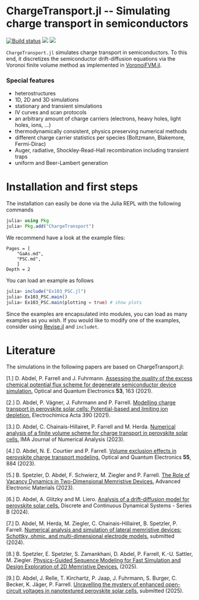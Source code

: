 ChargeTransport.jl -- Simulating charge transport in semiconductors
================================

[![Build status](https://github.com/WIAS-PDELib/ChargeTransport.jl/actions/workflows/ci.yml/badge.svg?branch=master)](https://github.com/WIAS-PDELib/ChargeTransport.jl/actions/workflows/ci.yml?query=branch%3Amaster)
[![](https://img.shields.io/badge/docs-stable-blue.svg)](https://wias-pdelib.github.io/ChargeTransport.jl/stable)
[![](https://img.shields.io/badge/docs-dev-blue.svg)](https://wias-pdelib.github.io/ChargeTransport.jl/dev)


`ChargeTransport.jl` simulates charge transport in semiconductors. To this end, it discretizes
the semiconductor drift-diffusion equations via the Voronoi finite volume method as implemented in [VoronoiFVM.jl](https://github.com/WIAS-PDELib/VoronoiFVM.jl).

### Special features

- heterostructures
- 1D, 2D and 3D simulations
- stationary and transient simulations
- IV curves and scan protocols
- an arbitrary amount of charge carriers (electrons, heavy holes, light holes, ions, ...)
- thermodynamically consistent, physics preserving numerical methods
- different charge carrier statistics per species (Boltzmann, Blakemore, Fermi-Dirac)
- Auger, radiative, Shockley-Read-Hall recombination including transient traps
- uniform and Beer-Lambert generation

Installation and first steps
================================
The installation can easily be done via the Julia REPL with the following commands

```julia
julia> using Pkg
julia> Pkg.add("ChargeTransport")
```

We recommend have a look at the example files:

```@contents
Pages = [
    "GaAs.md",
    "PSC.md",
    ]
Depth = 2
```

You can load an example as follows

```julia
julia> include("Ex103_PSC.jl")
julia> Ex103_PSC.main()
julia> Ex103_PSC.main(plotting = true) # show plots
```
Since the examples are encapsulated into modules, you can load as many examples as you wish. If you would like to modify one of the examples, consider using [Revise.jl](https://github.com/timholy/Revise.jl) and `includet`.

Literature
===========

The simulations in the following papers are based on ChargeTransport.jl:

[1.] D. Abdel, P. Farrell and J. Fuhrmann. [Assessing the quality of the excess chemical potential flux scheme for degenerate semiconductor device simulation.](https://link.springer.com/article/10.1007/s11082-021-02803-4) Optical and Quantum Electronics **53**, 163 (2021).

[2.] D. Abdel, P. Vágner, J. Fuhrmann and P. Farrell. [Modelling charge transport in perovskite solar cells: Potential-based and limiting ion depletion.](https://www.sciencedirect.com/science/article/abs/pii/S0013468621009865) Electrochimica Acta 390 (2021).

[3.] D. Abdel, C. Chainais-Hillairet, P. Farrell and M. Herda. [Numerical analysis of a finite volume scheme for charge transport in perovskite solar cells.](https://doi.org/10.1093/imanum/drad034) IMA Journal of Numerical Analysis (2023).

[4.] D. Abdel, N. E. Courtier and P. Farrell. [Volume exclusion effects in perovskite charge transport modeling.](https://doi.org/10.1007/s11082-023-05125-9) Optical and Quantum Electronics **55**, 884 (2023).

[5.] B. Spetzler, D. Abdel, F. Schwierz, M. Ziegler and P. Farrell. [The Role of Vacancy Dynamics in Two-Dimensional Memristive Devices.](https://doi.org/10.1002/aelm.202300635) Advanced Electronic Materials (2023).

[6.] D. Abdel, A. Glitzky and M. Liero. [Analysis of a drift-diffusion model for perovskite solar cells.](https://doi.org/10.3934/dcdsb.2024081) Discrete and Continuous Dynamical Systems - Series B (2024).

[7.] D. Abdel, M. Herda, M. Ziegler, C. Chainais-Hillairet, B. Spetzler, P. Farrell. [Numerical analysis and simulation of lateral memristive devices: Schottky, ohmic, and multi-dimensional electrode models.](
https://doi.org/10.48550/arXiv.2412.15065
) submitted (2024).

[8.] B. Spetzler, E. Spetzler, S. Zamankhani, D. Abdel, P. Farrell, K.-U. Sattler, M. Ziegler. [Physics-Guided Sequence Modeling for Fast Simulation and Design Exploration of 2D Memristive Devices.](https://doi.org/10.48550/arXiv.2505.13882
) (2025).

[9.] D. Abdel, J. Relle, T. Kirchartz, P. Jaap, J. Fuhrmann, S. Burger, C. Becker, K. Jäger, P. Farrell. [Unravelling the mystery of enhanced open-circuit voltages in nanotextured perovskite solar cells.](https://doi.org/10.48550/arXiv.2506.10691) submitted (2025).
